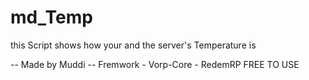 # md_Temp
this Script shows how your and the server's Temperature is

-- Made by Muddi
-- Fremwork - Vorp-Core - RedemRP
FREE TO USE
